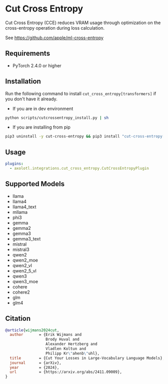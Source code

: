 # Cut Cross Entropy

Cut Cross Entropy (CCE) reduces VRAM usage through optimization on the cross-entropy operation during loss calculation.

See https://github.com/apple/ml-cross-entropy

## Requirements

- PyTorch 2.4.0 or higher

## Installation

Run the following command to install `cut_cross_entropy[transformers]` if you don't have it already.

- If you are in dev environment
```bash
python scripts/cutcrossentropy_install.py | sh
```

- If you are installing from pip
```bash
pip3 uninstall -y cut-cross-entropy && pip3 install "cut-cross-entropy[transformers] @ git+https://github.com/apple/ml-cross-entropy.git@bad6f7b49c75fdec69471abb71b4cddd0f0c6438"
```

## Usage

```yaml
plugins:
  - axolotl.integrations.cut_cross_entropy.CutCrossEntropyPlugin
```

## Supported Models

- llama
- llama4
- llama4_text
- mllama
- phi3
- gemma
- gemma2
- gemma3
- gemma3_text
- mistral
- mistral3
- qwen2
- qwen2_moe
- qwen2_vl
- qwen2_5_vl
- qwen3
- qwen3_moe
- cohere
- cohere2
- glm
- glm4

## Citation

```bib
@article{wijmans2024cut,
  author       = {Erik Wijmans and
                  Brody Huval and
                  Alexander Hertzberg and
                  Vladlen Koltun and
                  Philipp Kr\"ahenb\"uhl},
  title        = {Cut Your Losses in Large-Vocabulary Language Models},
  journal      = {arXiv},
  year         = {2024},
  url          = {https://arxiv.org/abs/2411.09009},
}
```
